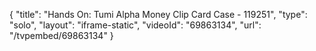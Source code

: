 {
    "title": "Hands On: Tumi Alpha Money Clip Card Case - 119251",
    "type": "solo",
    "layout": "iframe-static",
    "videoId": "69863134",
    "url": "\/tvpembed\/69863134"
}